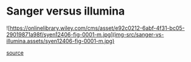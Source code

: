 # Sanger versus illumina



![https://onlinelibrary.wiley.com/cms/asset/e92c0212-6abf-4f31-bc05-29019871a98f/syen12406-fig-0001-m.jpg](img-src/sanger-vs-illumina.assets/syen12406-fig-0001-m.jpg)

[source](https://onlinelibrary.wiley.com/doi/10.1111/syen.12406)